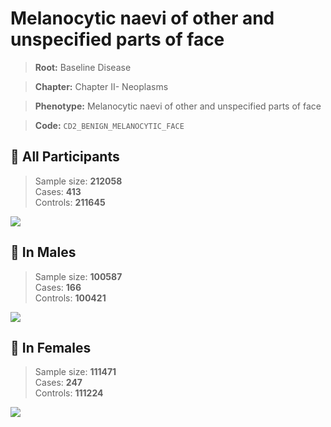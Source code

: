 # Melanocytic naevi of other and unspecified parts of face

> **Root:** Baseline Disease  

> **Chapter:** Chapter II- Neoplasms  

> **Phenotype:** Melanocytic naevi of other and unspecified parts of face  

> **Code:** `CD2_BENIGN_MELANOCYTIC_FACE`

## 🧪 All Participants  
> Sample size: **212058**  
> Cases: **413**  
> Controls: **211645**
<img src="/Disease/Figures/ALL/Incidence/CD2_BENIGN_MELANOCYTIC_FACE.png"/>
<CsvTable src="/Disease/Data/ALL/Incidence/COX_CD2_BENIGN_MELANOCYTIC_FACE.csv" label="🔍 View full results" />

## 👨 In Males  
> Sample size: **100587**  
> Cases: **166**  
> Controls: **100421**
<img src="/Disease/Figures/Male/Incidence/CD2_BENIGN_MELANOCYTIC_FACE.png"/>
<CsvTable src="/Disease/Data/Male/Incidence/COX_CD2_BENIGN_MELANOCYTIC_FACE.csv" label="🔍 View full results" />

## 👩 In Females  
> Sample size: **111471**  
> Cases: **247**  
> Controls: **111224**
<img src="/Disease/Figures/Female/Incidence/CD2_BENIGN_MELANOCYTIC_FACE.png"/>
<CsvTable src="/Disease/Data/Female/Incidence/COX_CD2_BENIGN_MELANOCYTIC_FACE.csv" label="🔍 View full results" />
